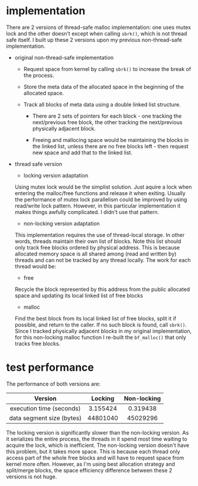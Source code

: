 # implementation

There are 2 versions of thread-safe malloc implementation: one uses mutex lock and the other doesn't except when calling `sbrk()`, which is not thread safe itself. I built up these 2 versions upon my previous non-thread-safe implementation.

- original non-thread-safe implementation
  
  - Request space from kernel by calling `sbrk()` to increase the break of the process. 
  
  - Store the meta data of the allocated space in the beginning of the allocated space. 
  
  - Track all blocks of meta data using a double linked list structure.
  
    - There are 2 sets of pointers for each block - one tracking the next/previous free block, the other tracking the next/previous physically adjacent block. 
    
    - Freeing and mallocing space would be maintaining the blocks in the linked list, unless there are no free blocks left - then request new space and add that to the linked list.
    
- thread safe version

  - locking version adaptation
  
  Using mutex lock would be the simplist solution. Just aquire a lock when entering the malloc/free functions and release it when exiting. Usually the performance of mutex lock parallelism could be improved by using read/write lock pattern. However, in this particular implementation it makes things awfully complicated. I didn't use that pattern.
  
  - non-locking version adaptation
  
  This implementation requires the use of thread-local storage. In other words, threads maintain their own list of blocks. Note this list should only track free blocks ordered by physical address. This is because allocated memory space is all shared among (read and written by) threads and can not be tracked by any thread locally. 
  The work for each thread would be:
  
    - free
    
    Recycle the block represented by this address from the public allocated space and updating its local linked list of free blocks
    
    - malloc
    
    Find the best block from its local linked list of free blocks, split it if possible, and return to the caller. If no such block is found, call `sbrk()`. Since I tracked physically adjacent blocks in my original implementation, for this non-locking malloc function I re-built the `bf_malloc()` that only tracks free blocks.
      
      
# test performance

The performance of both versions are:

|          Version          | Locking  | Non-locking |
| :-----------------------: | :------: | :---------: |
| execution time (seconds)  | 3.155424 |  0.319438   |
| data segment size (bytes) | 44801040 |  45029296   |

The locking version is significantly slower than the non-locking version. As it serializes the entire process, the threads in it spend most time waiting to acquire the lock, which is inefficient. The non-locking version doesn't have this problem, but it takes more space. This is because each thread only access part of the whole free blocks and will have to request space from kernel more often. However, as I'm using best allocation strategy and split/merge blocks, the space efficiency difference between these 2 versions is not huge.
